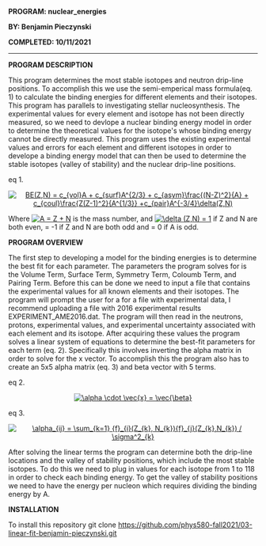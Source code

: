 **PROGRAM: nuclear_energies**

**BY: Benjamin Pieczynski**

**COMPLETED: 10/11/2021**

---

**PROGRAM DESCRIPTION**

This program determines the most stable isotopes and neutron drip-line positions. To accomplish this we use the semi-emperical mass formula(eq. 1) to calculate the 
binding energies for different elements and their isotopes. This program has parallels to investigating stellar nucleosynthesis. The experimental values for
every element and isotope has not been directly measured, so we need to devlope a nuclear binding energy model in order to determine the theoretical values for
the isotope's whose binding energy cannot be directly measured. This program uses the existing experimental values and errors for each element and different isotopes
in order to develope a binding energy model that can then be used to determine the stable isotopes (valley of stability) and the nuclear drip-line positions.

eq 1.
<p align = "center">
<a href="https://www.codecogs.com/eqnedit.php?latex=BE(Z,N)&space;=&space;c_{vol}A&space;&plus;&space;c_{surf}A^{2/3}&space;&plus;&space;c_{asym}\frac{(N-Z)^2}{A}&space;&plus;&space;c_{coul}\frac{Z(Z-1)^2}{A^{1/3}}&space;&plus;c_{pair}A^{-3/4}\delta(Z,N)" target="_blank"><img src="https://latex.codecogs.com/gif.latex?BE(Z,N)&space;=&space;c_{vol}A&space;&plus;&space;c_{surf}A^{2/3}&space;&plus;&space;c_{asym}\frac{(N-Z)^2}{A}&space;&plus;&space;c_{coul}\frac{Z(Z-1)^2}{A^{1/3}}&space;&plus;c_{pair}A^{-3/4}\delta(Z,N)" title="BE(Z,N) = c_{vol}A + c_{surf}A^{2/3} + c_{asym}\frac{(N-Z)^2}{A} + c_{coul}\frac{Z(Z-1)^2}{A^{1/3}} +c_{pair}A^{-3/4}\delta(Z,N)" /></a>
</p>

Where <a href="https://www.codecogs.com/eqnedit.php?latex=A&space;=&space;Z&space;&plus;&space;N" target="_blank"><img src="https://latex.codecogs.com/gif.latex?A&space;=&space;Z&space;&plus;&space;N" title="A = Z + N" /></a>
is the mass number, and <a href="https://www.codecogs.com/eqnedit.php?latex=\delta&space;(Z,N)&space;=&space;1" target="_blank"><img src="https://latex.codecogs.com/gif.latex?\delta&space;(Z,N)&space;=&space;1" title="\delta (Z,N) = 1" /></a> 
if Z and N are both even, = -1 if Z and N are both odd and = 0 if A is odd.

**PROGRAM OVERVIEW**

The first step to developing a model for the binding energies is to determine the best fit for each parameter. The parameters the program solves for is the Volume Term,
Surface Term, Symmetry Term, Coloumb Term, and Pairing Term. Before this can be done we need to input a file that contains the experimental values for all known elements
and their isotopes. The program will prompt the user for a for a file with experimental data, I recommend uploading a file with 2016 experimental results EXPERIMENT_AME2016.dat. 
The program will then read in the neutrons, protons, experimental values, and experimental uncertainty associated with each element and its isotope. After acquiring these values
the program solves a linear system of equations to determine the best-fit parameters for each term (eq. 2). Specifically this involves inverting the alpha matrix in order
to solve for the x vector. To accomplish this the program also has to create an 5x5 alpha matrix (eq. 3) and beta vector with 5 terms.

eq 2.
<p align = "center">
<a href="https://www.codecogs.com/eqnedit.php?latex=\alpha&space;\cdot&space;\vec{x}&space;=&space;\vec{\beta}" target="_blank"><img src="https://latex.codecogs.com/gif.latex?\alpha&space;\cdot&space;\vec{x}&space;=&space;\vec{\beta}" title="\alpha \cdot \vec{x} = \vec{\beta}" /></a>
</p>

eq 3.
<p align = "center">
<a href="https://www.codecogs.com/eqnedit.php?latex=\alpha_{ij}&space;=&space;\sum_{k=1}&space;{f}_{i}(Z_{k},&space;N_{k}){f}_{j}(Z_{k},N_{k})&space;/&space;\sigma^2_{k}" target="_blank"><img src="https://latex.codecogs.com/gif.latex?\alpha_{ij}&space;=&space;\sum_{k=1}&space;{f}_{i}(Z_{k},&space;N_{k}){f}_{j}(Z_{k},N_{k})&space;/&space;\sigma^2_{k}" title="\alpha_{ij} = \sum_{k=1} {f}_{i}(Z_{k}, N_{k}){f}_{j}(Z_{k},N_{k}) / \sigma^2_{k}" /></a>

After solving the linear terms the program can determine both the drip-line locations and the valley of stability positions, which include the most stable isotopes.
To do this we need to plug in values for each isotope from 1 to 118 in order to check each binding energy. To get the valley of stability positions we need to have the
energy per nucleon which requires dividing the binding energy by A.
  
**INSTALLATION**
  
To install this repository git clone https://github.com/phys580-fall2021/03-linear-fit-benjamin-pieczynski.git
 
